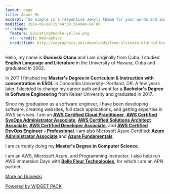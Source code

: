 ```yaml
---
layout: page
title: About Me
excerpt: "So Simple is a responsive Jekyll theme for your words and images."
modified: 2014-08-08T19:44:38.564948-04:00
<!--image:
  feature: EducatingPeople-yellow.png
  <!-- credit: WeGraphics
  creditlink: http://wegraphics.net/downloads/free-ultimate-blurred-background-pack/ -->
---
```



Hello, my name is **Dunieski Otano** and I am originally from Cuba. I studied **English Language and Literature** in the University of Havana, Cuba and graduated in 2002. 

In 2011 I finished my **Master's Degree in Curriculum & Instruction with concentration in ESOL** in Concordia University- Portland, OR. A few years later, I decided to change my career path and went for a **Bachelor's Degree in Software Engineering** from Keiser University and graduated in 2017. 

Since my graduation as a software engineer, I have been developing software, creating websites, full stack applications, and getting expertise in AWS services. I am an [**AWS Certified Cloud Practitioner**](https://www.certmetrics.com/amazon/public/badge.aspx?i=9&t=c&d=2019-08-06&ci=AWS00993439), [**AWS Certified SysOps Administrator Associate**](https://www.certmetrics.com/amazon/public/badge.aspx?i=3&t=c&d=2019-09-10&ci=AWS00993439), [**AWS Certified Solutions Architect Associate**](https://www.certmetrics.com/amazon/public/badge.aspx?i=1&t=c&d=2019-10-17&ci=AWS00993439), [**AWS Certified Developer Associate**](https://www.certmetrics.com/amazon/public/badge.aspx?i=2&t=c&d=2019-12-10&ci=AWS00993439), and [**AWS Certified DevOps Engineer - Professional**](https://www.certmetrics.com/amazon/public/badge.aspx?i=5&t=c&d=2020-03-06&ci=AWS00993439). I am also Microsoft Azure Certified: [**Azure Administrator Associate**](https://www.youracclaim.com/badges/bd69f088-514b-499e-a654-3e7bc1542a62/linked_in_profile) and [**Azure Fundamentals**](https://www.youracclaim.com/badges/ded97157-7229-4ec0-8ee0-5c8cac1a8448/linked_in_profile)

I am currently doing my **Master's Degree in Computer Science**. 

I am an AWS, Microsoft Azure, and Programming Instructor. I also help run AWS Immersion Days with [**Belle Fleur Technologies**](https://www.bellefleurtech.com/), for which I am an APN partner. 



<a markdown="0" href="https://www.linkedin.com/in/dunieski-otano/" class="btn btn-primary">More on Dunieski</a>



[^1]: Example: *domain.com/category-name/post-title*

<div id="wpac-review-recent"></div>
<script type="text/javascript">
wpac_init = window.wpac_init || [];
wpac_init.push({widget: 'ReviewRecent', id: 26724});
(function() {
    if ('WIDGETPACK_LOADED' in window) return;
    WIDGETPACK_LOADED = true;
    var mc = document.createElement('script');
    mc.type = 'text/javascript';
    mc.async = true;
    mc.src = 'https://embed.widgetpack.com/widget.js';
    var s = document.getElementsByTagName('script')[0]; s.parentNode.insertBefore(mc, s.nextSibling);
})();
</script>
<a href="https://widgetpack.com" class="wpac-cr">Powered by WIDGET PACK</a>


<script src="//code.tidio.co/9iu4htavzllgovnqr86rzowc79v3bfyh.js" async></script>
